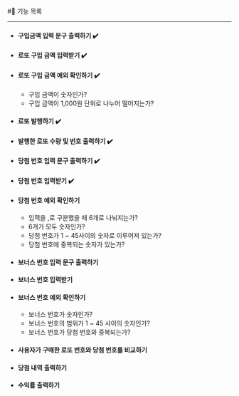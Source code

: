 #📌 기능 목록
****
+ #### 구입금액 입력 문구 출력하기 ✔️
+ #### 로또 구입 금액 입력받기 ✔️
+ #### 로또 구입 금액 예외 확인하기 ✔️
  + 구입 금액이 숫자인가?
  + 구입 금액이 1,000원 단위로 나누어 떨어지는가?
+ #### 로또 발행하기 ✔️
+ #### 발행한 로또 수량 및 번호 출력하기 ✔️
+ #### 당첨 번호 입력 문구 출력하기 ✔️
+ #### 당첨 번호 입력받기 ✔️
+ #### 당첨 번호 예외 확인하기
  + 입력을 ,로 구분했을 때 6개로 나눠지는가?
  + 6개가 모두 숫자인가?
  + 당첨 번호가 1 ~ 45사이의 숫자로 이루어져 있는가?
  + 당첨 번호에 중복되는 숫자가 있는가?
+ #### 보너스 번호 입력 문구 출력하기
+ #### 보너스 번호 입력받기
+ #### 보너스 번호 예외 확인하기
  + 보너스 번호가 숫자인가?
  + 보너스 번호의 범위가 1 ~ 45 사이의 숫자인가?
  + 보너스 번호가 당첨 번호와 중복되는가?
+ #### 사용자가 구매한 로또 번호와 당첨 번호를 비교하기
+ #### 당첨 내역 출력하기
+ #### 수익률 출력하기
